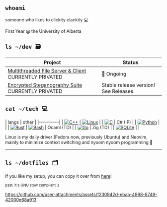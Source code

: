 ## `whoami`

someone who likes to clickity clackity 💻

First Year @ the University of Alberta

## `ls ~/dev 🗃️`
| Project  | Status |
| ------------- | ------------- |
| [Multithreaded File Server & Client](https://github.com/Francois-Coleongco/MFSC) CURRENTLY PRIVATED | 🥔 Ongoing |
| [Encrypted Steganography Suite](https://github.com/Francois-Coleongco/Steganography_Suite) CURRENTLY PRIVATED | Stable release version! See Releases. |

## `cat ~/tech 💻`

| langs   | other |
|----------|
| [![C++](https://img.shields.io/badge/C++-%2300599C.svg?logo=c%2B%2B&logoColor=white)](#)   | [![Linux](https://img.shields.io/badge/Linux-FCC624?logo=linux&logoColor=black)](#)   |
| [![C](https://img.shields.io/badge/C-00599C?logo=c&logoColor=white)](#)  |  C# (IP)  |
| [![Python](https://img.shields.io/badge/Python-3776AB?logo=python&logoColor=fff)](#)    |    |
| [![Rust](https://img.shields.io/badge/Rust-%23000000.svg?e&logo=rust&logoColor=white)](#)
| [![Bash](https://img.shields.io/badge/Bash-4EAA25?logo=gnubash&logoColor=fff)](#) |  Ocaml (TD)  |
| [![Go](https://img.shields.io/badge/Go-%2300ADD8.svg?&logo=go&logoColor=white)](#) |  Zig (TD) |
|  [![SQLite](https://img.shields.io/badge/SQLite-%2307405e.svg?logo=sqlite&logoColor=white)](#)        |           |

Linux is my daily driver (Fedora now, previously Ubuntu) and Neovim, mainly to minimize context switching and nyoom nyoom programming 🦎

----------------------------------------

## `ls ~/dotfiles 🗂️`

If you like my setup, you can copy it over from 
[here](https://github.com/Francois-Coleongco/dotfiles)!

<sub>psst. it's GNU stow compliant ;)</sub>


https://github.com/user-attachments/assets/f230942d-ebaa-4998-8749-42000e68a913



<!--
**Chris-Coleongco/Chris-Coleongco** is a ✨ _special_ ✨ repository because its `README.md` (this file) appears on your GitHub profile.

Here are some ideas to get you started:

- 🔭 I’m currently working on ...
- 🌱 I’m currently learning ...
- 👯 I’m looking to collaborate on ...
- 🤔 I’m looking for help with ...
- 💬 Ask me about ...
- 📫 How to reach me: ...
- 😄 Pronouns: ...
- ⚡ Fun fact: ...
-->
